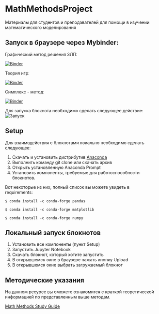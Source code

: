# MathMethodsProject
Материалы для студентов и преподавателей для помощи в изучении математического моделирования

## Запуск в браузере через Mybinder:

Графический метод решения ЗЛП:

[![Binder](https://mybinder.org/badge_logo.svg)](https://mybinder.org/v2/gh/george438/MathMethodsProject/HEAD?filepath=graficMethod.ipynb)

Теория игр:

[![Binder](https://mybinder.org/badge_logo.svg)](https://mybinder.org/v2/gh/george438/MathMethodsProject/HEAD?filepath=gameTheory.ipynb)

Симплекс - метод:

[![Binder](https://mybinder.org/badge_logo.svg)](https://mybinder.org/v2/gh/george438/MathMethodsProject/HEAD?filepath=simplexMethod.ipynb)

Для запуска блокнота необходимо сделать следующее действие:
![Запуск](https://github.com/george438/MathMethodsProject/tree/master/image/instruct.png)

## Setup
Для взаимодействия с блокнотами локально необходимо сделать следующее:
1. Скачать и установить дистрибутив [Anaconda](https://www.anaconda.com/distribution/)
2. Выполнить команду git clone или скачать архив
3. Открыть установленную Anaconda Prompt
4. Установить компоненты, требуемые для работоспособности блокнотов.

Вот некоторые из них, полный список вы можете увидеть в requirements:
```
$ conda install -c conda-forge pandas
```
```
$ conda install -c conda-forge matplotlib
```
```
$ conda install -c conda-forge numpy
```
## Локальный запуск блокнотов
1. Установить все компоненты (пункт Setup)
2. Запустить Jupyter Notebook
3. Скачать блокнот, который хотите запустить
4. В открывшемся окне в браузере нажать кнопку Upload
5. В открывшемся окне выбрать загружаемый блокнот

## Методические указания
На данном ресурсе вы сможете ознакомится с краткой теоретической информацией по представленным выше методам.

[Math Methods Study Guide](https://rodioncode.github.io/mathmethodes/)
